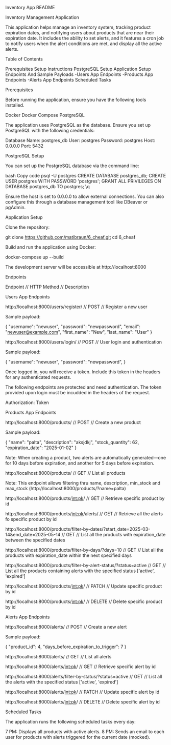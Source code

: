 Inventory App README


Inventory Management Application

This application helps manage an inventory system, tracking product expiration dates, and notifying users about products that are near their expiration date. It includes the ability to set alerts, and it features a cron job to notify users when the alert conditions are met, and display all the active alerts.


Table of Contents

Prerequisites
Setup Instructions
PostgreSQL Setup
Application Setup
Endpoints And Sample Payloads
-Users App Endpoints
-Products App Endpoints
-Alerts App Endpoints
Scheduled Tasks


Prerequisites

Before running the application, ensure you have the following tools installed.

Docker
Docker Compose
PostgreSQL

The application uses PostgreSQL as the database. Ensure you set up PostgreSQL with the following credentials:

Database Name: postgres_db
User: postgres
Password: postgres
Host: 0.0.0.0
Port: 5432

PostgreSQL Setup

You can set up the PostgreSQL database via the command line:

bash
Copy code
psql -U postgres
CREATE DATABASE postgres_db;
CREATE USER postgres WITH PASSWORD 'postgres';
GRANT ALL PRIVILEGES ON DATABASE postgres_db TO postgres;
\q

Ensure the host is set to 0.0.0.0 to allow external connections. You can also configure this through a database management tool like DBeaver or pgAdmin.


Application Setup

Clone the repository:

git clone https://github.com/matibraun/6_cheaf.git
cd 6_cheaf

Build and run the application using Docker:

docker-compose up --build

The development server will be accessible at http://localhost:8000


Endpoints

Endpoint  //  HTTP Method  //  Description

Users App Endpoints

http://localhost:8000/users/register/  // POST  //	 Register a new user

Sample payload:

{
    "username": "newuser",
    "password": "newpassword",
    "email": "newuser@example.com",
    "first_name": "New",
    "last_name": "User"
}


http://localhost:8000/users/login/  // 	POST  //  User login and authentication

Sample payload:

{
    "username": "newuser",
    "password": "newpassword",
}

Once logged in, you will receive a token. Include this token in the headers for any authenticated requests.


The following endpoints are protected and need authentication. The token provided upon login must be incudded in the headers of the request.

Authorization: Token <token>


Products App Endpoints

http://localhost:8000/products/  //  POST  //  Create a new product

Sample payload:

{
    "name": "palta",
    "description": "aksjdkj",
    "stock_quantity": 62,
    "expiration_date": "2025-01-02"
}

Note: When creating a product, two alerts are automatically generated—one for 10 days before expiration, and another for 5 days before expiration.

http://localhost:8000/products/  //  GET  //  List all products

Note: This endpoint allows filtering thru name, description, min_stock and max_stock (http://localhost:8000/products/?name=palta)

http://localhost:8000/products/<int:pk>/  //  GET  //  Retrieve specific product by id

http://localhost:8000/products/<int:pk>/alerts/  //  GET  //  Retrieve all the alerts fo specific product by id

http://localhost:8000/products/filter-by-dates/?start_date=2025-03-14&end_date=2025-05-14  //  GET  //  List all the products with expiration_date between the specified dates

http://localhost:8000/products/filter-by-days/?days=10  //  GET  //  List all the products with expiration_date within the next specified days

http://localhost:8000/products/filter-by-alert-status/?status=active  //  GET  //  List all the products containing alerts with the specified status ['active', 'expired']

http://localhost:8000/products/<int:pk>/  //  PATCH  //  Update specific product by id

http://localhost:8000/products/<int:pk>/  //  DELETE  //  Delete specific product by id


Alerts App Endpoints

http://localhost:8000/alerts/  //  POST  //  Create a new alert

Sample payload:

{
    "product_id": 4,
    "days_before_expiration_to_trigger": 7
}

http://localhost:8000/alerts/  //  GET  //  List all alerts

http://localhost:8000/alerts/<int:pk>/  //  GET  //  Retrieve specific alert by id

http://localhost:8000/alerts/filter-by-status/?status=active  //  GET  //  List all the alerts with the specified status ['active', 'expired']

http://localhost:8000/alerts/<int:pk>/  //  PATCH  //  Update specific alert by id

http://localhost:8000/alerts/<int:pk>/  //  DELETE  //  Delete specific alert by id


Scheduled Tasks

The application runs the following scheduled tasks every day:

7 PM: Displays all products with active alerts.
8 PM: Sends an email to each user for products with alerts triggered for the current date (mocked).
